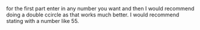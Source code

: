 for the first part enter in any number you want and then I would recommend doing a double ccircle as that works much better. I would recommend stating with a number like 55. 
